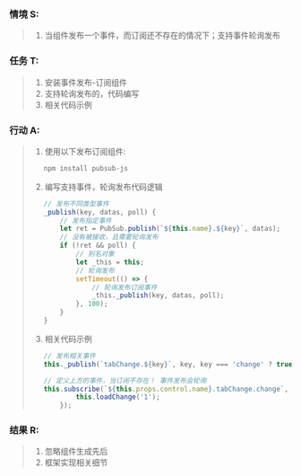 ### 情境 S:
> 1. 当组件发布一个事件，而订阅还不存在的情况下；支持事件轮询发布
### 任务 T:  
> 1. 安装事件发布-订阅组件
> 2. 支持轮询发布的，代码编写
> 3. 相关代码示例
### 行动 A: 
> 1. 使用以下发布订阅组件:
> ```javascript
>    npm install pubsub-js
> ```
> 2. 编写支持事件，轮询发布代码逻辑
> ```javascript
>    // 发布不同类型事件
>    _publish(key, datas, poll) {
>        // 发布指定事件
>        let ret = PubSub.publish(`${this.name}.${key}`, datas);
>        // 没有被接收，且需要轮询发布
>        if (!ret && poll) {
>            // 别名对象
>            let _this = this;
>            // 轮询发布
>            setTimeout(() => {
>                // 轮询发布订阅事件
>                _this._publish(key, datas, poll);
>            }, 100);
>        }
>    }
> ```
> 3. 相关代码示例
> ```javascript
>    // 发布相关事件
>    this._publish(`tabChange.${key}`, key, key === 'change' ? true : false);
>
>    // 定义上方的事件，当订阅不存在！ 事件发布会轮询
>    this.subscribe(`${this.props.control.name}.tabChange.change`, (key) => {
>            this.loadChange('1');
>        });
> ```
### 结果 R:
> 1. 忽略组件生成先后
> 2. 框架实现相关细节

